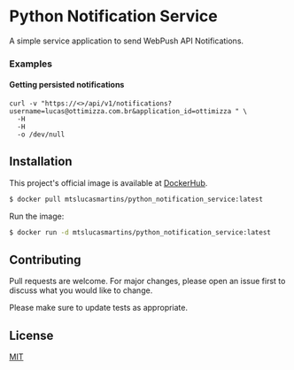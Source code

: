 # Python Notification Service

A simple service application to send WebPush API Notifications.

### Examples

#### Getting persisted notifications
```shell
curl -v "https://<>/api/v1/notifications?username=lucas@ottimizza.com.br&application_id=ottimizza " \
  -H 
  -H 
  -o /dev/null

```



## Installation

This project's official image is available at [DockerHub](https://hub.docker.com/r/mtslucasmartins/python_notification_service).
```bash
$ docker pull mtslucasmartins/python_notification_service:latest
```

Run the image:

```bash
$ docker run -d mtslucasmartins/python_notification_service:latest
```


## Contributing
Pull requests are welcome. For major changes, please open an issue first to discuss what you would like to change.

Please make sure to update tests as appropriate.

## License
[MIT](https://choosealicense.com/licenses/mit/)